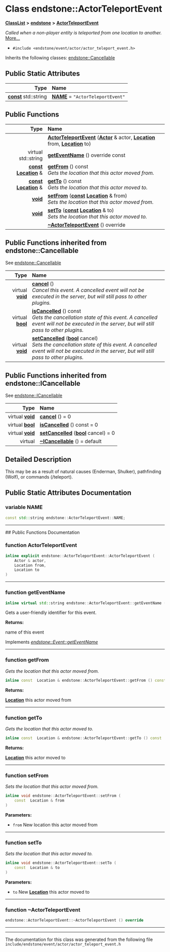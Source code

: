 

# Class endstone::ActorTeleportEvent



[**ClassList**](annotated.md) **>** [**endstone**](namespaceendstone.md) **>** [**ActorTeleportEvent**](classendstone_1_1ActorTeleportEvent.md)



_Called when a non-player entity is teleported from one location to another._ [More...](#detailed-description)

* `#include <endstone/event/actor/actor_teleport_event.h>`



Inherits the following classes: [endstone::Cancellable](classendstone_1_1Cancellable.md)
































## Public Static Attributes

| Type | Name |
| ---: | :--- |
|  [**const**](classendstone_1_1Vector.md) std::string | [**NAME**](#variable-name)   = `"ActorTeleportEvent"`<br> |










































## Public Functions

| Type | Name |
| ---: | :--- |
|   | [**ActorTeleportEvent**](#function-actorteleportevent) ([**Actor**](classendstone_1_1Actor.md) & actor, [**Location**](classendstone_1_1Location.md) from, [**Location**](classendstone_1_1Location.md) to) <br> |
| virtual std::string | [**getEventName**](#function-geteventname) () override const<br> |
|  [**const**](classendstone_1_1Vector.md) [**Location**](classendstone_1_1Location.md) & | [**getFrom**](#function-getfrom) () const<br>_Gets the location that this actor moved from._  |
|  [**const**](classendstone_1_1Vector.md) [**Location**](classendstone_1_1Location.md) & | [**getTo**](#function-getto) () const<br>_Gets the location that this actor moved to._  |
|  [**void**](classendstone_1_1Vector.md) | [**setFrom**](#function-setfrom) ([**const**](classendstone_1_1Vector.md) [**Location**](classendstone_1_1Location.md) & from) <br>_Sets the location that this actor moved from._  |
|  [**void**](classendstone_1_1Vector.md) | [**setTo**](#function-setto) ([**const**](classendstone_1_1Vector.md) [**Location**](classendstone_1_1Location.md) & to) <br>_Sets the location that this actor moved to._  |
|   | [**~ActorTeleportEvent**](#function-actorteleportevent) () override<br> |


## Public Functions inherited from endstone::Cancellable

See [endstone::Cancellable](classendstone_1_1Cancellable.md)

| Type | Name |
| ---: | :--- |
| virtual [**void**](classendstone_1_1Vector.md) | [**cancel**](classendstone_1_1Cancellable.md#function-cancel) () <br>_Cancel this event. A cancelled event will not be executed in the server, but will still pass to other plugins._  |
| virtual [**bool**](classendstone_1_1Vector.md) | [**isCancelled**](classendstone_1_1Cancellable.md#function-iscancelled) () const<br>_Gets the cancellation state of this event. A cancelled event will not be executed in the server, but will still pass to other plugins._  |
| virtual [**void**](classendstone_1_1Vector.md) | [**setCancelled**](classendstone_1_1Cancellable.md#function-setcancelled) ([**bool**](classendstone_1_1Vector.md) cancel) <br>_Sets the cancellation state of this event. A cancelled event will not be executed in the server, but will still pass to other plugins._  |


## Public Functions inherited from endstone::ICancellable

See [endstone::ICancellable](classendstone_1_1ICancellable.md)

| Type | Name |
| ---: | :--- |
| virtual [**void**](classendstone_1_1Vector.md) | [**cancel**](classendstone_1_1ICancellable.md#function-cancel) () = 0<br> |
| virtual [**bool**](classendstone_1_1Vector.md) | [**isCancelled**](classendstone_1_1ICancellable.md#function-iscancelled) () const = 0<br> |
| virtual [**void**](classendstone_1_1Vector.md) | [**setCancelled**](classendstone_1_1ICancellable.md#function-setcancelled) ([**bool**](classendstone_1_1Vector.md) cancel) = 0<br> |
| virtual  | [**~ICancellable**](classendstone_1_1ICancellable.md#function-icancellable) () = default<br> |
















































































## Detailed Description


This may be as a result of natural causes (Enderman, Shulker), pathfinding (Wolf), or commands (/teleport). 


    
## Public Static Attributes Documentation




### variable NAME 

```C++
const std::string endstone::ActorTeleportEvent::NAME;
```




<hr>
## Public Functions Documentation




### function ActorTeleportEvent 

```C++
inline explicit endstone::ActorTeleportEvent::ActorTeleportEvent (
    Actor & actor,
    Location from,
    Location to
) 
```




<hr>



### function getEventName 

```C++
inline virtual std::string endstone::ActorTeleportEvent::getEventName () override const
```



Gets a user-friendly identifier for this event.




**Returns:**

name of this event 





        
Implements [*endstone::Event::getEventName*](classendstone_1_1Event.md#function-geteventname)


<hr>



### function getFrom 

_Gets the location that this actor moved from._ 
```C++
inline const  Location & endstone::ActorTeleportEvent::getFrom () const
```





**Returns:**

[**Location**](classendstone_1_1Location.md) this actor moved from 





        

<hr>



### function getTo 

_Gets the location that this actor moved to._ 
```C++
inline const  Location & endstone::ActorTeleportEvent::getTo () const
```





**Returns:**

[**Location**](classendstone_1_1Location.md) this actor moved to 





        

<hr>



### function setFrom 

_Sets the location that this actor moved from._ 
```C++
inline void endstone::ActorTeleportEvent::setFrom (
    const  Location & from
) 
```





**Parameters:**


* `from` New location this actor moved from 




        

<hr>



### function setTo 

_Sets the location that this actor moved to._ 
```C++
inline void endstone::ActorTeleportEvent::setTo (
    const  Location & to
) 
```





**Parameters:**


* `to` New [**Location**](classendstone_1_1Location.md) this actor moved to 




        

<hr>



### function ~ActorTeleportEvent 

```C++
endstone::ActorTeleportEvent::~ActorTeleportEvent () override
```




<hr>

------------------------------
The documentation for this class was generated from the following file `include/endstone/event/actor/actor_teleport_event.h`

